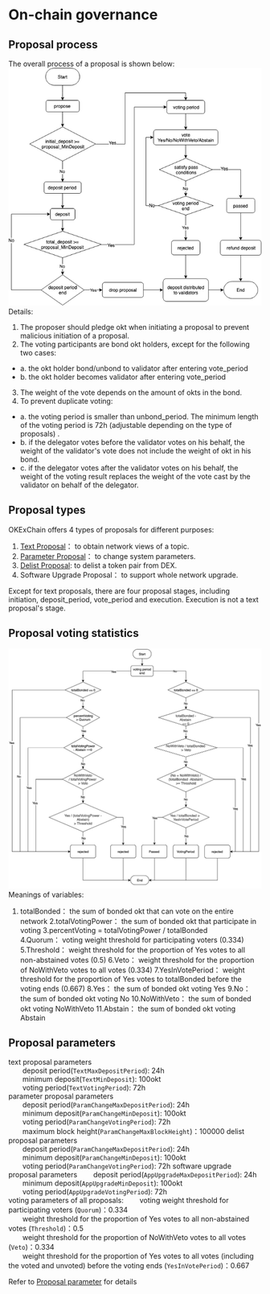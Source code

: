 # On-chain governance

## Proposal process

The overall process of a proposal is shown below:
![](../img/OKExChainProposal.png)   
Details:  
1. The proposer should pledge okt when initiating a proposal to prevent malicious initiation of a proposal.
2. The voting participants are bond okt holders, except for the following two cases:
 - a. the okt holder bond/unbond to validator after entering vote_period
 - b. the okt holder becomes validator after entering vote_period
3. The weight of the vote depends on the amount of okts in the bond.
4. To prevent duplicate voting:
  - a. the voting period is smaller than unbond_period. The minimum length of the voting period is 72h (adjustable depending on the type of proposals) .
  - b. if the delegator votes before the validator votes on his behalf, the weight of the validator's vote does not include the weight of okt in his bond.  
  - c. if the delegator votes after the validator votes on his behalf, the weight of the voting result replaces the weight of the vote cast by the validator on behalf of the delegator.

## Proposal types
OKExChain offers 4 types of proposals for different purposes: 
1. [Text Proposal](./governance/text.html)： to obtain network views of a topic.
2. [Parameter Proposal](./governance/parameter.html)： to change system parameters. 
3. [Delist Proposal](./governance/delist.html): to delist a token pair from DEX.
4. Software Upgrade Proposal： to support whole network upgrade.

Except for text proposals, there are four proposal stages, including initiation, deposit_period, vote_period and execution. Execution is not a text proposal's stage.

## Proposal voting statistics
![](../img/gov-tally.png) 
Meanings of variables:   
1. totalBonded： the sum of bonded okt that can vote on the entire network
2.totalVotingPower： the sum of bonded okt that participate in voting
3.percentVoting = totalVotingPower / totalBonded   
4.Quorum： voting weight threshold for participating voters (0.334)
5.Threshold： weight threshold for the proportion of Yes votes to all non-abstained votes (0.5)
6.Veto： weight threshold for the proportion of NoWithVeto votes to all votes (0.334)
7.YesInVotePeriod： weight threshold for the proportion of Yes votes to totalBonded before the voting ends (0.667)
8.Yes： the sum of bonded okt voting Yes
9.No： the sum of bonded okt voting No
10.NoWithVeto： the sum of bonded okt voting NoWithVeto
11.Abstain： the sum of bonded okt voting Abstain

## Proposal parameters
text proposal parameters  
&emsp;&emsp;deposit period(`TextMaxDepositPeriod`): 24h   
&emsp;&emsp;minimum deposit(`TextMinDeposit`): 100okt  
&emsp;&emsp;voting period(`TextVotingPeriod`): 72h   
parameter proposal parameters   
&emsp;&emsp;deposit period(`ParamChangeMaxDepositPeriod`): 24h   
&emsp;&emsp;minimum deposit(`ParamChangeMinDeposit`): 100okt  
&emsp;&emsp;voting period(`ParamChangeVotingPeriod`): 72h   
&emsp;&emsp;maximum block height(`ParamChangeMaxBlockHeight`)：100000
delist proposal parameters   
&emsp;&emsp;deposit period(`ParamChangeMaxDepositPeriod`): 24h   
&emsp;&emsp;minimum deposit(`ParamChangeMinDeposit`): 100okt  
&emsp;&emsp;voting period(`ParamChangeVotingPeriod`): 72h
software upgrade proposal parameters
&emsp;&emsp;deposit period(`AppUpgradeMaxDepositPeriod`): 24h   
&emsp;&emsp;minimum deposit(`AppUpgradeMinDeposit`): 100okt   
&emsp;&emsp;voting period(`AppUpgradeVotingPeriod`): 72h   
voting parameters of all proposals:
&emsp;&emsp;voting weight threshold for participating voters (`Quorum`)：0.334   
&emsp;&emsp;weight threshold for the proportion of Yes votes to all non-abstained votes (`Threshold`)：0.5   
&emsp;&emsp;weight threshold for the proportion of NoWithVeto votes to all votes (`Veto`)：0.334  
&emsp;&emsp;weight threshold for the proportion of Yes votes to all votes (including the voted and unvoted) before the voting ends (`YesInVotePeriod`)：0.667

Refer to [Proposal parameter](./governance/parameter.html#id1) for details
